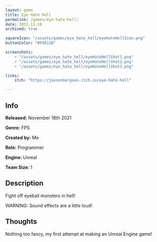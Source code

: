 ```yaml
---
layout: game
title: Eye Hate Hell
permalink: /games/eye-hate-hell/
date: 2021-11-18
archived: true

squareIcon: "/assets/games/eye_hate_hell/eyeHateHellIcon.png"
buttonColor: "#F9A11B"

screenshots:
    - "/assets/games/eye_hate_hell/eyeHateHellShot1.png"
    - "/assets/games/eye_hate_hell/eyeHateHellShot2.png"
    - "/assets/games/eye_hate_hell/eyeHateHellShot3.png"

links:
    itch: "https://jasoonmargoon.itch.io/eye-hate-hell"

---
```


## Info
  <p><strong>Released:</strong> November 18th 2021 </p>
  <p><strong>Genre:</strong> FPS </p>
  <p><strong>Created by:</strong> Me </p>
  <p><strong>Role:</strong> Programmer </p>
  <p><strong>Engine:</strong> Unreal </p>
  <p><strong>Team Size:</strong> 1 </p>

## Description
Fight off eyeball monsters in hell!

<p>WARNING: Sound effects are a little loud!</p>

## Thoughts
Nothing too fancy, my first attempt at making an Unreal Engine game!